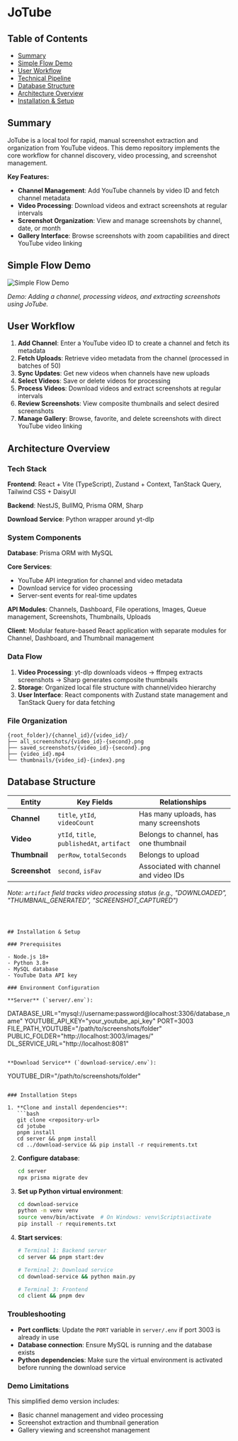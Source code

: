 # JoTube

## Table of Contents

- [Summary](#summary)
- [Simple Flow Demo](#simple-flow-demo)
- [User Workflow](#user-workflow)
- [Technical Pipeline](#technical-pipeline)
- [Database Structure](#database-structure)
- [Architecture Overview](#architecture-overview)
- [Installation & Setup](#installation--setup)

## Summary

JoTube is a local tool for rapid, manual screenshot extraction and organization from YouTube videos. This demo repository implements the core workflow for channel discovery, video processing, and screenshot management.

**Key Features:**

- **Channel Management**: Add YouTube channels by video ID and fetch channel metadata
- **Video Processing**: Download videos and extract screenshots at regular intervals
- **Screenshot Organization**: View and manage screenshots by channel, date, or month
- **Gallery Interface**: Browse screenshots with zoom capabilities and direct YouTube video linking

## Simple Flow Demo

![Simple Flow Demo](simple_flow.gif)

_Demo: Adding a channel, processing videos, and extracting screenshots using JoTube._

## User Workflow

1. **Add Channel**: Enter a YouTube video ID to create a channel and fetch its metadata
2. **Fetch Uploads**: Retrieve video metadata from the channel (processed in batches of 50)
3. **Sync Updates**: Get new videos when channels have new uploads
4. **Select Videos**: Save or delete videos for processing
5. **Process Videos**: Download videos and extract screenshots at regular intervals
6. **Review Screenshots**: View composite thumbnails and select desired screenshots
7. **Manage Gallery**: Browse, favorite, and delete screenshots with direct YouTube video linking

## Architecture Overview

### Tech Stack

**Frontend**: React + Vite (TypeScript), Zustand + Context, TanStack Query, Tailwind CSS + DaisyUI

**Backend**: NestJS, BullMQ, Prisma ORM, Sharp

**Download Service**: Python wrapper around yt-dlp

### System Components

**Database**: Prisma ORM with MySQL

**Core Services**:

- YouTube API integration for channel and video metadata
- Download service for video processing
- Server-sent events for real-time updates

**API Modules**: Channels, Dashboard, File operations, Images, Queue management, Screenshots, Thumbnails, Uploads

**Client**: Modular feature-based React application with separate modules for Channel, Dashboard, and Thumbnail management

### Data Flow

1. **Video Processing**: yt-dlp downloads videos → ffmpeg extracts screenshots → Sharp generates composite thumbnails
2. **Storage**: Organized local file structure with channel/video hierarchy
3. **User Interface**: React components with Zustand state management and TanStack Query for data fetching

### File Organization

```
{root_folder}/{channel_id}/{video_id}/
├── all_screenshots/{video_id}-{second}.png
├── saved_screenshots/{video_id}-{second}.png
├── {video_id}.mp4
└── thumbnails/{video_id}-{index}.png
```

## Database Structure

| Entity         | Key Fields                                 | Relationships                          |
| -------------- | ------------------------------------------ | -------------------------------------- |
| **Channel**    | `title`, `ytId`, `videoCount`              | Has many uploads, has many screenshots |
| **Video**      | `ytId`, `title`, `publishedAt`, `artifact` | Belongs to channel, has one thumbnail  |
| **Thumbnail**  | `perRow`, `totalSeconds`                   | Belongs to upload                      |
| **Screenshot** | `second`, `isFav`                          | Associated with channel and video IDs  |

_Note: `artifact` field tracks video processing status (e.g., "DOWNLOADED", "THUMBNAIL_GENERATED", "SCREENSHOT_CAPTURED")_

```



## Installation & Setup

### Prerequisites

- Node.js 18+
- Python 3.8+
- MySQL database
- YouTube Data API key

### Environment Configuration

**Server** (`server/.env`):
```

DATABASE_URL="mysql://username:password@localhost:3306/database_name"
YOUTUBE_API_KEY="your_youtube_api_key"
PORT=3003
FILE_PATH_YOUTUBE="/path/to/screenshots/folder"
PUBLIC_FOLDER="http://localhost:3003/images/"
DL_SERVICE_URL="http://localhost:8081"

```

**Download Service** (`download-service/.env`):
```

YOUTUBE_DIR="/path/to/screenshots/folder"

````

### Installation Steps

1. **Clone and install dependencies**:
   ```bash
   git clone <repository-url>
   cd jotube
   pnpm install
   cd server && pnpm install
   cd ../download-service && pip install -r requirements.txt
````

2. **Configure database**:

   ```bash
   cd server
   npx prisma migrate dev
   ```

3. **Set up Python virtual environment**:

   ```bash
   cd download-service
   python -m venv venv
   source venv/bin/activate  # On Windows: venv\Scripts\activate
   pip install -r requirements.txt
   ```

4. **Start services**:

   ```bash
   # Terminal 1: Backend server
   cd server && pnpm start:dev

   # Terminal 2: Download service
   cd download-service && python main.py

   # Terminal 3: Frontend
   cd client && pnpm dev
   ```

### Troubleshooting

- **Port conflicts**: Update the `PORT` variable in `server/.env` if port 3003 is already in use
- **Database connection**: Ensure MySQL is running and the database exists
- **Python dependencies**: Make sure the virtual environment is activated before running the download service

### Demo Limitations

This simplified demo version includes:

- Basic channel management and video processing
- Screenshot extraction and thumbnail generation
- Gallery viewing and screenshot management

